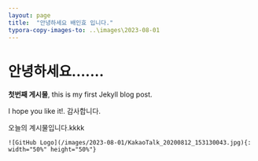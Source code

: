 ```yaml
---
layout: page
title:  "안녕하세요 배인효 입니다."
typora-copy-images-to: ..\images\2023-08-01
---
```


#  안녕하세요.......

**첫번째 게시물**, this is my first Jekyll blog post.

I hope you like it!. 감사합니다.



오늘의 계시물입니다.kkkk

```
![GitHub Logo](/images/2023-08-01/KakaoTalk_20200812_153130043.jpg){: width="50%" height="50%"}
```
